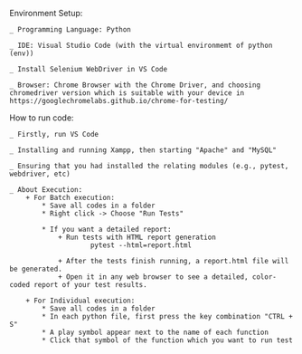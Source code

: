 Environment Setup:

    _ Programming Language: Python
    
    _ IDE: Visual Studio Code (with the virtual environmemt of python (env))
    
    _ Install Selenium WebDriver in VS Code
    
    _ Browser: Chrome Browser with the Chrome Driver, and choosing chromedriver version which is suitable with your device in https://googlechromelabs.github.io/chrome-for-testing/

How to run code:

    _ Firstly, run VS Code

    _ Installing and running Xampp, then starting "Apache" and "MySQL"
    
    _ Ensuring that you had installed the relating modules (e.g., pytest, webdriver, etc)
    
    _ About Execution:
        + For Batch execution:
            * Save all codes in a folder
            * Right click -> Choose "Run Tests"

            * If you want a detailed report:
                + Run tests with HTML report generation
                        pytest --html=report.html

                + After the tests finish running, a report.html file will be generated.
                + Open it in any web browser to see a detailed, color-coded report of your test results.
        
        + For Individual execution:
            * Save all codes in a folder
            * In each python file, first press the key combination "CTRL + S"
            * A play symbol appear next to the name of each function
            * Click that symbol of the function which you want to run test
